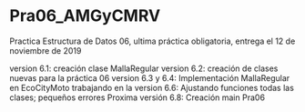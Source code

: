 # Pra06_AMGyCMRV
Practica Estructura de Datos 06, ultima práctica obligatoria, entrega el 12 de noviembre de 2019

version 6.1: creación clase MallaRegular
version 6.2: creación de clases nuevas para la práctica 06
version 6.3 y 6.4: Implementación MallaRegular en EcoCityMoto
trabajando en la version 6.6: Ajustando funciones todas las clases; pequeños errores
Proxima versión 6.8: Creación main Pra06
